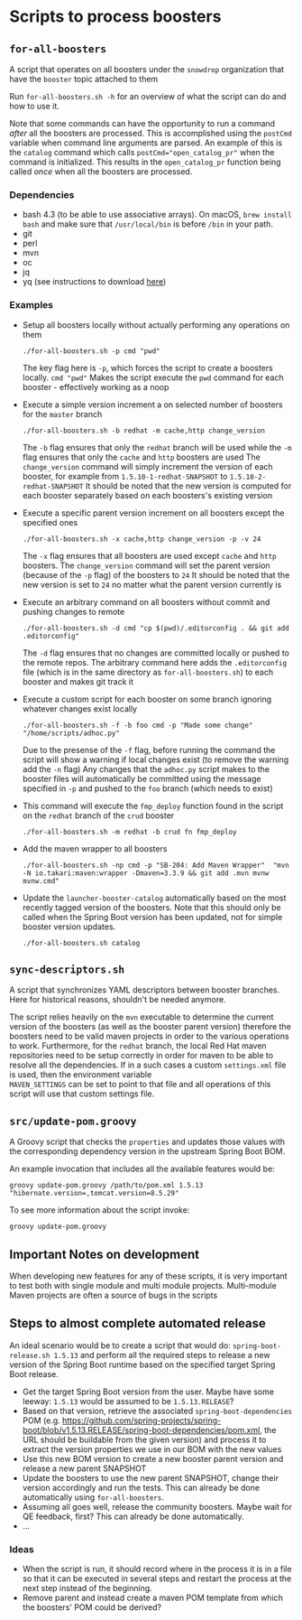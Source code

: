 # Scripts to process boosters

## `for-all-boosters`

A script that operates on all boosters under the `snowdrop` organization that have the `booster` topic attached to them 

Run `for-all-boosters.sh -h` for an overview of what the script can do and how to use it.

Note that some commands can have the opportunity to run a command *after* all the boosters are processed. This is accomplished 
using the `postCmd` variable when command line arguments are parsed. An example of this is the `catalog` command which calls 
`postCmd="open_catalog_pr"` when the command is initialized. This results in the `open_catalog_pr` function being called *once*
when all the boosters are processed. 

### Dependencies

* bash 4.3 (to be able to use associative arrays). On macOS, `brew install bash` and make sure that `/usr/local/bin` is before `/bin` in your path.
* git
* perl
* mvn
* oc
* jq
* yq (see instructions to download [here](https://github.com/kislyuk/yq))

### Examples

* Setup all boosters locally without actually performing any operations on them

  `./for-all-boosters.sh -p cmd "pwd"`
    
  The key flag here is `-p`, which forces the script to create a boosters locally. `cmd "pwd"` Makes the script execute the `pwd` command for each booster - effectively working as a noop
  
* Execute a simple version increment a on selected number of boosters for the `master` branch

  `./for-all-boosters.sh -b redhat -m cache,http change_version`    

  The `-b` flag ensures that only the `redhat` branch will be used while the `-m` flag ensures that only the `cache` and `http` boosters are used
  The `change_version` command will simply increment the version of each booster, for example from `1.5.10-1-redhat-SNAPSHOT` to `1.5.10-2-redhat-SNAPSHOT`
  It should be noted that the new version is computed for each booster separately based on each boosters's existing version
  
* Execute a specific parent version increment on all boosters except the specified ones

  `./for-all-boosters.sh -x cache,http change_version -p -v 24`    

  The `-x` flag ensures that all boosters are used except `cache` and `http` boosters.
  The `change_version` command will set the parent version (because of the `-p` flag) of the boosters to `24`
  It should be noted that the new version is set to `24` no matter  what the parent version currently is
  
* Execute an arbitrary command on all boosters without commit and pushing changes to remote

  `./for-all-boosters.sh -d cmd "cp $(pwd)/.editorconfig . && git add .editorconfig"`
  
  The `-d` flag ensures that no changes are committed locally or pushed to the remote repos.
  The arbitrary command here adds the `.editorconfig` file (which is in the same directory as `for-all-boosters.sh`) to each booster and makes git track it   

* Execute a custom script for each booster on some branch ignoring whatever changes exist locally

  `./for-all-boosters.sh -f -b foo cmd -p "Made some change" "/home/scripts/adhoc.py"`
  
  Due to the presense of the `-f` flag, before running the command the script will show a warning if local changes exist (to remove the warning add the `-n` flag)
  Any changes that the `adhoc.py` script makes to the booster files will automatically be committed using the message specified in `-p` and pushed to the `foo` branch (which needs to exist)   

* This command will execute the `fmp_deploy` function found in the script on the `redhat` branch of the `crud` booster

  `./for-all-boosters.sh -m redhat -b crud fn fmp_deploy`
  
* Add the maven wrapper to all boosters

  `./for-all-boosters.sh -np cmd -p "SB-204: Add Maven Wrapper"  "mvn -N io.takari:maven:wrapper -Dmaven=3.3.9 && git add .mvn mvnw mvnw.cmd"`
  
* Update the `launcher-booster-catalog` automatically based on the most recently tagged version of the boosters. Note that this 
  should only be called when the Spring Boot version has been updated, not for simple booster version updates.
  
  `./for-all-boosters.sh catalog`


## `sync-descriptors.sh`

A script that synchronizes YAML descriptors between booster branches. Here for historical reasons, shouldn't be needed anymore.

The script relies heavily on the `mvn` executable to determine the current version of the boosters (as well as the booster parent version)
therefore the boosters need to be valid maven projects in order to the various operations to work.
Furthermore, for the `redhat` branch, the local Red Hat maven repositories need to be setup correctly in order for maven to be able to
resolve all the dependencies. If in a such cases a custom `settings.xml` file is used, then the environment variable  
`MAVEN_SETTINGS` can be set to point to that file and all operations of this script will use that custom settings file.

## `src/update-pom.groovy`

A Groovy script that checks the `properties` and updates those values with the corresponding dependency version in the upstream Spring Boot BOM.

An example invocation that includes all the available features would be:

`groovy update-pom.groovy /path/to/pom.xml 1.5.13 "hibernate.version=,tomcat.version=8.5.29"`

To see more information about the script invoke:

`groovy update-pom.groovy`

## Important Notes on development

When developing new features for any of these scripts, it is very important to test both with single module and multi module projects.
Multi-module Maven projects are often a source of bugs in the scripts  


## Steps to almost complete automated release

An ideal scenario would be to create a script that would do: `spring-boot-release.sh 1.5.13` and perform all the required steps
to release a new version of the Spring Boot runtime based on the specified target Spring Boot release.

- Get the target Spring Boot version from the user. Maybe have some leeway: `1.5.13` would be assumed to be `1.5.13.RELEASE`?
- Based on that version, retrieve the associated `spring-boot-dependencies` POM (e.g. https://github.com/spring-projects/spring-boot/blob/v1.5.13.RELEASE/spring-boot-dependencies/pom.xml, the URL should be buildable from the given version) and process it to extract the
version properties we use in our BOM with the new values
- Use this new BOM version to create a new booster parent version and release a new parent SNAPSHOT
- Update the boosters to use the new parent SNAPSHOT, change their version accordingly and run the tests. This can already be 
done automatically using `for-all-boosters`.
- Assuming all goes well, release the community boosters. Maybe wait for QE feedback, first? This can already be done
automatically.
- ...
 

### Ideas

- When the script is run, it should record where in the process it is in a file so that it can be executed in several steps and
restart the process at the next step instead of the beginning.
- Remove parent and instead create a maven POM template from which the boosters' POM could be derived?
